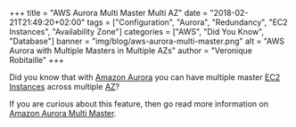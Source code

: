 +++
title = "AWS Aurora Multi Master Multi AZ"
date = "2018-02-21T21:49:20+02:00"
tags = ["Configuration", "Aurora", "Redundancy", "EC2 Instances", "Availability Zone"]
categories = ["AWS", "Did You Know", "Database"]
banner = "img/blog/aws-aurora-multi-master.png"
alt = "AWS Aurora with Multiple Masters in Multiple AZs"
author = "Veronique Robitaille"
+++


Did you know that with <a href="https://aws.amazon.com/rds/aurora/" target="_blank">Amazon Aurora</a> you can have multiple master <a href="https://aws.amazon.com/ec2/" target="_blank">EC2 Instances</a> across multiple <a href="https://docs.aws.amazon.com/AmazonRDS/latest/UserGuide/Concepts.RegionsAndAvailabilityZones.html" target="_blank">AZ</a>?

If you are curious about this feature, then go read more information on <a href="https://aws.amazon.com/about-aws/whats-new/2017/11/sign-up-for-the-preview-of-amazon-aurora-multi-master/" target="_blank">Amazon Aurora Multi Master</a>.

